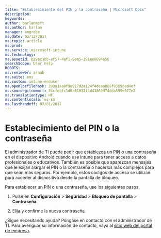 ```yaml
---
title: "Establecimiento del PIN o la contraseña | Microsoft Docs"
description: 
keywords: 
author: barlanmsft
ms.author: barlan
manager: angrobe
ms.date: 03/13/2017
ms.topic: article
ms.prod: 
ms.service: microsoft-intune
ms.technology: 
ms.assetid: b29ac1bb-ef57-4ef1-9ea5-191ee8694e58
searchScope: User help
ROBOTS: 
ms.reviewer: arnab
ms.suite: ems
ms.custom: intune-enduser
ms.openlocfilehash: 393a1aa0f9e917d2a124f4deaa086f0369ded4ef
ms.sourcegitcommit: 34cfebfc1d8b81032f4d41869d74dda559e677e2
ms.translationtype: HT
ms.contentlocale: es-ES
ms.lasthandoff: 07/01/2017
---
```

# <a name="set-your-pin-or-password"></a>Establecimiento del PIN o la contraseña

El administrador de TI puede pedir que establezca un PIN o una contraseña en el dispositivo Android cuando use Intune para tener acceso a datos profesionales o educativos. También es posible que aparezcan mensajes que le exijan alargar el PIN o la contraseña o hacerlos más complejos para que sean más seguros. Por ejemplo, estos códigos de acceso se utilizan para acceder al dispositivo desde la pantalla de bloqueo.

Para establecer un PIN o una contraseña, use los siguientes pasos.

1.  Pulse en **Configuración** &gt; **Seguridad** &gt; **Bloqueo de pantalla** &gt; **Contraseña**.

2.  Elija y confirme la nueva contraseña.


¿Sigue necesitando ayuda? Póngase en contacto con el administrador de TI. Para averiguar su información de contacto, vaya al [sitio web del portal de empresa](http://portal.manage.microsoft.com).
